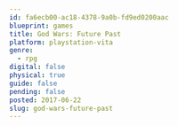 ```yaml
---
id: fa6ecb00-ac18-4378-9a0b-fd9ed0200aac
blueprint: games
title: God Wars: Future Past
platform: playstation-vita
genre:
  - rpg
digital: false
physical: true
guide: false
pending: false
posted: 2017-06-22
slug: god-wars-future-past
---
```

